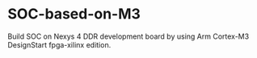 # SOC-based-on-M3
Build SOC on Nexys 4 DDR development board by using Arm Cortex-M3 DesignStart fpga-xilinx edition.
